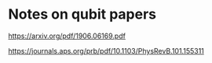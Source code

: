 # Notes on qubit papers

https://arxiv.org/pdf/1906.06169.pdf

https://journals.aps.org/prb/pdf/10.1103/PhysRevB.101.155311
